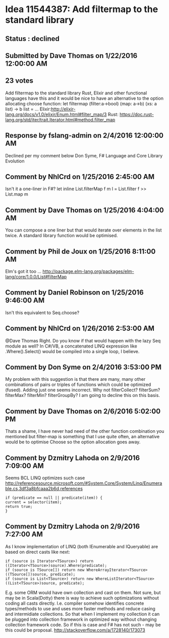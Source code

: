 # Idea 11544387: Add filtermap to the standard library #

## Status : declined

## Submitted by Dave Thomas on 1/22/2016 12:00:00 AM

## 23 votes

Add filtermap to the standard library
Rust, Elixir and other functional languages have this and it would be nice to have an alternative to the option allocating choose function:
let filtermap (filter:a->bool) (map: a->b) (xs: a list) -> b list = ...
Elixir:http://elixir-lang.org/docs/v1.0/elixir/Enum.html#filter_map/3
Rust: https://doc.rust-lang.org/std/iter/trait.Iterator.html#method.filter_map

## Response by fslang-admin on 2/4/2016 12:00:00 AM

Declined per my comment below
Don Syme, F# Language and Core Library Evolution


## Comment by NhlCrd on 1/25/2016 2:45:00 AM

Isn't it a one-liner in F#?
let inline List.filterMap f m l = List.filter f >> List.map m

## Comment by Dave Thomas on 1/25/2016 4:04:00 AM

You can compose a one liner but that would iterate over elements in the list twice. A standard library function would be optimised.

## Comment by Phil de Joux on 1/25/2016 8:11:00 AM

Elm's got it too ...
http://package.elm-lang.org/packages/elm-lang/core/1.0.0/List#filterMap

## Comment by Daniel Robinson on 1/25/2016 9:46:00 AM

Isn't this equivalent to Seq.choose?

## Comment by NhlCrd on 1/26/2016 2:53:00 AM

@Dave Thomas
Right. Do you know if that would happen with the lazy Seq module as well? In C#/VB, a concatenated LINQ expression like .Where().Select() would be compiled into a single loop, I believe.

## Comment by Don Syme on 2/4/2016 3:53:00 PM

My problem with this suggestion is that there are many, many other combinations of pairs or triples of functions which could be optimized (fused). Adding just one seems incorrect. Why not filterCollect? filterSum? filterMax? filterMin? filterGroupBy?
I am going to decline this on this basis.

## Comment by Dave Thomas on 2/6/2016 5:02:00 PM

Thats a shame, I have never had need of the other function combination you mentioned but filter-map is something that I use quite often, an alternative would be to optimise Choose so the option allocation goes away.

## Comment by Dzmitry Lahoda on 2/9/2016 7:09:00 AM

Seems BCL LINQ optimizes such case http://referencesource.microsoft.com/#System.Core/System/Linq/Enumerable.cs,3df3a8bfcaaa2b6d,references
```
if (predicate == null || predicate(item)) {
current = selector(item);
return true;
}
```

## Comment by Dzmitry Lahoda on 2/9/2016 7:27:00 AM

As I know implementation of LINQ (both IEnumerable and IQueryable) are based on direct casts like next:
```
if (source is Iterator<TSource>) return ((Iterator<TSource>)source).Where(predicate);
if (source is TSource[]) return new WhereArrayIterator<TSource>((TSource[])source, predicate);
if (source is List<TSource>) return new WhereListIterator<TSource>((List<TSource>)source, predicate);
```
E.g. some ORM would have own collection and cast on them.
Not sure, but may be in Scala(Dotty) there is way to achieve such optimizations without coding all casts directly. I.e. compiler somehow identifies concrete types/methods to use and uses more faster methods and reduce casing and intermidiate collections. So that when I implement my collection it can be plugged into collection framework in optimized way without changing collection framework code.
So if this is case and F# has not such - may be this could be proposal.
http://stackoverflow.com/a/1728140/173073
